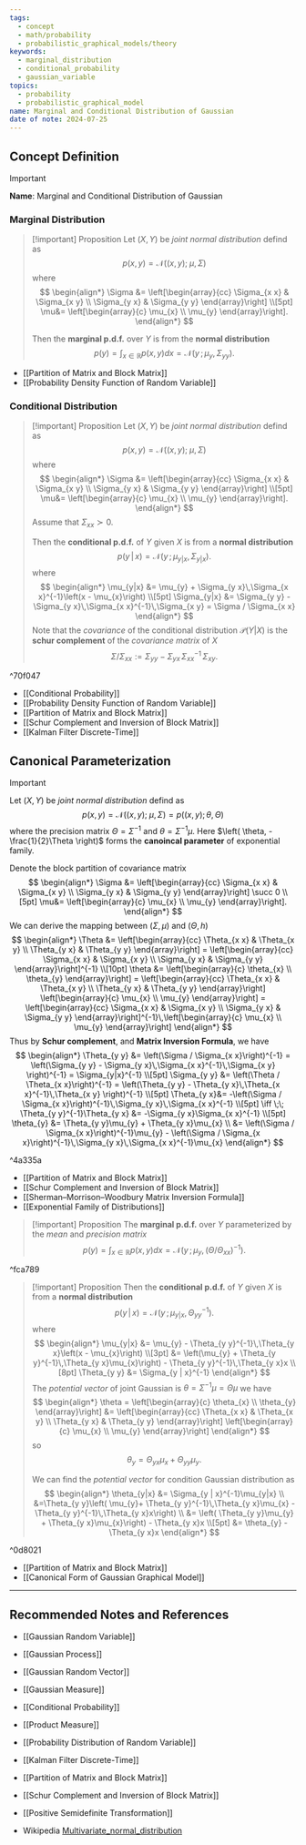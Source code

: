 ```yaml
---
tags:
  - concept
  - math/probability
  - probabilistic_graphical_models/theory
keywords:
  - marginal_distribution
  - conditional_probability
  - gaussian_variable
topics:
  - probability
  - probabilistic_graphical_model
name: Marginal and Conditional Distribution of Gaussian
date of note: 2024-07-25
---
```


## Concept Definition

>[!important]
>**Name**: Marginal and Conditional Distribution of Gaussian

### Marginal Distribution

>[!important] Proposition
>Let $(X, Y)$ be *joint normal distribution* defind as 
>$$
>p(x, y) = \mathcal{N}\left( (x,y);\; \mu,\, \Sigma \right)
>$$
>where
>$$
>\begin{align*}
> \Sigma &= \left[\begin{array}{cc}
>\Sigma_{x x} & \Sigma_{x y} \\
>\Sigma_{y x} & \Sigma_{y y}
>\end{array}\right] \\[5pt]
> \mu&= \left[\begin{array}{c}
>\mu_{x}  \\
>\mu_{y} 
>\end{array}\right].
>\end{align*}
>$$
>
>Then the **marginal p.d.f.** over $Y$ is from the **normal distribution**
>$$
>p(y) = \int_{x \in \mathbb{R}}p(x, y)dx = \mathcal{N}(y\,;\, \mu_{y},\, \Sigma_{y y}).
>$$

- [[Partition of Matrix and Block Matrix]]
- [[Probability Density Function of Random Variable]]

### Conditional Distribution

>[!important] Proposition
>Let $(X, Y)$ be *joint normal distribution* defind as 
>$$
>p(x, y) = \mathcal{N}\left( (x,y);\; \mu,\, \Sigma \right)
>$$
>where
>$$
>\begin{align*}
> \Sigma &= \left[\begin{array}{cc}
>\Sigma_{x x} & \Sigma_{x y} \\
>\Sigma_{y x} & \Sigma_{y y}
>\end{array}\right] \\[5pt]
> \mu&= \left[\begin{array}{c}
>\mu_{x}  \\
>\mu_{y} 
>\end{array}\right].
>\end{align*}
>$$
>Assume that $\Sigma_{x x} \succ 0$.
>
>Then the **conditional p.d.f.** of $Y$ given $X$ is from a **normal distribution**
>$$
>p(y \,|\, x) = \mathcal{N}(y\,;\, \mu_{y|x},\, \Sigma_{y|x}).
>$$
>where
>$$
>\begin{align*}
> \mu_{y|x} &= \mu_{y} + \Sigma_{y x}\,\Sigma_{x x}^{-1}\left(x - \mu_{x}\right) \\[5pt]
> \Sigma_{y|x} &= \Sigma_{y y} - \Sigma_{y x}\,\Sigma_{x x}^{-1}\,\Sigma_{x y} = \Sigma / \Sigma_{x x}
>\end{align*}
>$$
>Note that the *covariance* of the conditional distribution $\mathcal{P}(Y|X)$ is the **schur complement** of the *covariance matrix* of $X$ $$\Sigma / \Sigma_{x x} := \Sigma_{y y} - \Sigma_{y x}\,\Sigma_{x x}^{-1}\,\Sigma_{x y}.$$

^70f047


- [[Conditional Probability]]
- [[Probability Density Function of Random Variable]]
- [[Partition of Matrix and Block Matrix]]
- [[Schur Complement and Inversion of Block Matrix]]
- [[Kalman Filter Discrete-Time]]

## Canonical Parameterization 

>[!important] 
>Let $(X, Y)$ be *joint normal distribution* defind as 
>$$
>p(x, y) = \mathcal{N}\left( (x,y);\; \mu,\, \Sigma \right) = p((x,y); \theta, \Theta)
>$$
>where the precision matrix $\Theta = \Sigma^{-1}$ and $\theta = \Sigma^{-1}\mu$. Here $\left( \theta, -\frac{1}{2}\Theta \right)$ forms the **canoincal parameter** of exponential family.
>
>Denote the block partition of covariance matrix
>$$
>\begin{align*}
> \Sigma &= \left[\begin{array}{cc}
>\Sigma_{x x} & \Sigma_{x y} \\
>\Sigma_{y x} & \Sigma_{y y}
>\end{array}\right] \succ 0 \\[5pt]
> \mu&= \left[\begin{array}{c}
>\mu_{x}  \\
>\mu_{y} 
>\end{array}\right].
>\end{align*}
>$$
>We can derive the mapping between $(\Sigma, \mu)$ and $(\Theta, h)$
>$$
>\begin{align*}
> \Theta &= \left[\begin{array}{cc}
>\Theta_{x x} & \Theta_{x y} \\
>\Theta_{y x} & \Theta_{y y}
>\end{array}\right] = \left[\begin{array}{cc}
>\Sigma_{x x} & \Sigma_{x y} \\
>\Sigma_{y x} & \Sigma_{y y}
>\end{array}\right]^{-1} \\[10pt]
>\theta &= \left[\begin{array}{c}
>\theta_{x}  \\
>\theta_{y} 
>\end{array}\right]  = \left[\begin{array}{cc}
>\Theta_{x x} & \Theta_{x y} \\
>\Theta_{y x} & \Theta_{y y}
>\end{array}\right] \left[\begin{array}{c}
>\mu_{x}  \\
>\mu_{y} 
>\end{array}\right] =  \left[\begin{array}{cc}
>\Sigma_{x x} & \Sigma_{x y} \\
>\Sigma_{y x} & \Sigma_{y y}
>\end{array}\right]^{-1}\,\left[\begin{array}{c}
>\mu_{x}  \\
>\mu_{y} 
>\end{array}\right] 
>\end{align*}
>$$
>Thus by **Schur complement**, and **Matrix Inversion Formula**, we have
>$$
>\begin{align*}
>\Theta_{y y} &= \left(\Sigma / \Sigma_{x x}\right)^{-1} =  \left(\Sigma_{y y} - \Sigma_{y x}\,\Sigma_{x x}^{-1}\,\Sigma_{x y} \right)^{-1} = \Sigma_{y|x}^{-1} \\[5pt]
> \Sigma_{y y} &= \left(\Theta / \Theta_{x x}\right)^{-1} = \left(\Theta_{y y} - \Theta_{y x}\,\Theta_{x x}^{-1}\,\Theta_{x y} \right)^{-1} \\[5pt]
> \Theta_{y x}&= -\left(\Sigma / \Sigma_{x x}\right)^{-1}\,\Sigma_{y x}\,\Sigma_{x x}^{-1}  \\[5pt]
> \iff \;\; \Theta_{y y}^{-1}\Theta_{y x} &= -\Sigma_{y x}\Sigma_{x x}^{-1} \\[5pt]
> \theta_{y} &= \Theta_{y y}\mu_{y} + \Theta_{y x}\mu_{x}  \\
> &= \left(\Sigma / \Sigma_{x x}\right)^{-1}\mu_{y} - \left(\Sigma / \Sigma_{x x}\right)^{-1}\,\Sigma_{y x}\,\Sigma_{x x}^{-1}\mu_{x}
>\end{align*}
>$$

^4a335a

- [[Partition of Matrix and Block Matrix]]
- [[Schur Complement and Inversion of Block Matrix]]
- [[Sherman–Morrison–Woodbury Matrix Inversion Formula]]
- [[Exponential Family of Distributions]]


>[!important] Proposition
>The **marginal p.d.f.** over $Y$ parameterized by the *mean* and *precision matrix*
>$$
>p(y) = \int_{x \in \mathbb{R}}p(x, y)dx = \mathcal{N}(y\,;\, \mu_{y},\, \left(\Theta / \Theta_{x x}\right)^{-1} ).
>$$

^fca789

>[!important] Proposition
>Then the **conditional p.d.f.** of $Y$ given $X$ is from a **normal distribution**
>$$
>p(y \,|\, x) = \mathcal{N}(y\,;\, \mu_{y|x},\, \Theta_{y y}^{-1}).
>$$
>where
>$$
>\begin{align*}
> \mu_{y|x} &= \mu_{y} - \Theta_{y y}^{-1}\,\Theta_{y x}\left(x - \mu_{x}\right) \\[3pt]
> &= \left(\mu_{y} +  \Theta_{y y}^{-1}\,\Theta_{y x}\mu_{x}\right) - \Theta_{y y}^{-1}\,\Theta_{y x}x  \\[8pt]
> \Theta_{y y} &= \Sigma_{y | x}^{-1}
>\end{align*}
>$$
>The *potential vector* of joint Gaussian is $\theta =\Sigma^{-1}\mu = \Theta\mu$  we have
>$$
>\begin{align*}
> \theta = \left[\begin{array}{c}
>\theta_{x}  \\
>\theta_{y} 
>\end{array}\right]  &= \left[\begin{array}{cc}
>\Theta_{x x} & \Theta_{x y} \\
>\Theta_{y x} & \Theta_{y y}
>\end{array}\right] \left[\begin{array}{c}
>\mu_{x}  \\
>\mu_{y} 
>\end{array}\right] 
>\end{align*}
>$$
>so
>$$
>\theta_{y} = \Theta_{y x}\mu_{x} + \Theta_{y y}\mu_{y}.
>$$
>
>We can find the *potential vector* for condition Gaussian distribution as
>$$
>\begin{align*}
>\theta_{y|x} &= \Sigma_{y | x}^{-1}\mu_{y|x} \\
>&=\Theta_{y y}\left( \mu_{y}+ \Theta_{y y}^{-1}\,\Theta_{y x}\mu_{x} - \Theta_{y y}^{-1}\,\Theta_{y x}x\right) \\
>&= \left( \Theta_{y y}\mu_{y} + \Theta_{y x}\mu_{x}\right) - \Theta_{y x}x \\[5pt]
>&= \theta_{y} - \Theta_{y x}x
>\end{align*}
>$$

^0d8021

- [[Partition of Matrix and Block Matrix]]
- [[Canonical Form of Gaussian Graphical Model]]





-----------
##  Recommended Notes and References


- [[Gaussian Random Variable]]
- [[Gaussian Process]]
- [[Gaussian Random Vector]]
- [[Gaussian Measure]]

- [[Conditional Probability]]
- [[Product Measure]]
- [[Probability Distribution of Random Variable]]

- [[Kalman Filter Discrete-Time]]

- [[Partition of Matrix and Block Matrix]]
- [[Schur Complement and Inversion of Block Matrix]]
- [[Positive Semidefinite Transformation]]

- Wikipedia [Multivariate_normal_distribution](https://en.wikipedia.org/wiki/Multivariate_normal_distribution)